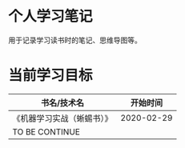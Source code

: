 # 个人学习笔记

用于记录学习读书时的笔记、思维导图等。

# 当前学习目标

|  书名/技术名   | 开始时间  |
|  ----  | ----  |
| 《机器学习实战（蜥蜴书）》  | 2020-02-29 |
| TO BE CONTINUE  |  |

